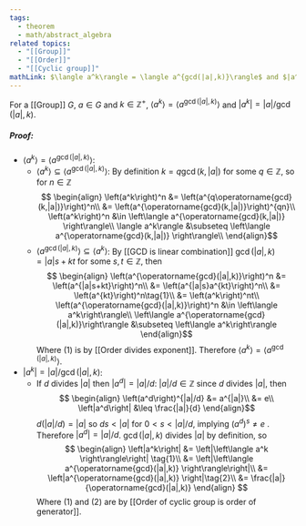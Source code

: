 ```yaml
---
tags:
  - theorem
  - math/abstract_algebra
related topics:
  - "[[Group]]"
  - "[[Order]]"
  - "[[Cyclic group]]"
mathLink: $\langle a^k\rangle = \langle a^{gcd(|a|,k)}\rangle$ and $|a^k| = |a|/gcd(|a|,k)$
---
```

For a [[Group]] $G$, $a\in G$ and $k\in \mathbb{Z}^+$, $\langle a^k\rangle = \langle a^{\operatorname{gcd}(|a|,k)}\rangle$ and $|a^k| = |a|/\operatorname{gcd}(|a|,k)$.
##### Proof:
- $\langle a^k\rangle = \langle a^{\operatorname{gcd}(|a|,k)}\rangle$:
	- $\langle a^k\rangle \subseteq \langle a^{\operatorname{gcd}(|a|,k)}\rangle$:
		By definition $k=q\operatorname{gcd}(k,|a|)$ for some $q\in\mathbb{Z}$, so for $n\in \mathbb{Z}$$$
		\begin{align}
			\left(a^k\right)^n 
				&= \left(a^{q\operatorname{gcd}(k,|a|)}\right)^n\\
				&= \left(a^{\operatorname{gcd}(k,|a|)}\right)^{qn}\\
			\left(a^k\right)^n 
				&\in \left\langle a^{\operatorname{gcd}(k,|a|)} \right\rangle\\
			\langle a^k\rangle &\subseteq \left\langle a^{\operatorname{gcd}(k,|a|)} \right\rangle\\
		\end{align}$$
	- $\langle a^{\operatorname{gcd}(|a|,k)}\rangle \subseteq \langle a^k\rangle$:
		By [[GCD is linear combination]] $\operatorname{gcd}(|a|,k) = |a|s + kt$ for some $s,t\in\mathbb{Z}$, then$$ 
		\begin{align}
			\left(a^{\operatorname{gcd}(|a|,k)}\right)^n
				&= \left(a^{|a|s+kt}\right)^n\\
				&= \left(a^{|a|s}a^{kt}\right)^n\\
				&= \left(a^{kt}\right)^n\tag{1}\\
				&= \left(a^k\right)^nt\\
			\left(a^{\operatorname{gcd}(|a|,k)}\right)^n
				&\in \left\langle a^k\right\rangle\\
			\left\langle a^{\operatorname{gcd}(|a|,k)}\right\rangle 
				&\subseteq \left\langle a^k\right\rangle
		\end{align}$$Where $(1)$ is by [[Order divides exponent]].
	Therefore $\left\langle a^k\right\rangle = \left\langle a^{\operatorname{gcd}(|a|,k)}\right\rangle$.
- $|a^k| = |a|/\operatorname{gcd}(|a|,k)$:
	- If $d$ divides $|a|$ then $\left | a^d \right | = |a|/d$: 
		$|a|/d\in\mathbb{Z}$ since $d$ divides $|a|$, then$$
		\begin{align}
			\left(a^d\right)^{|a|/d} 
				&= a^{|a|}\\
				&= e\\
			\left|a^d\right| &\leq \frac{|a|}{d}
		\end{align}$$
		$d(|a|/d) = |a|$ so $ds<|a|$ for $0<s<|a|/d$, implying $\left(a^d\right)^s\neq e$ . Therefore $\left | a^d \right | = |a|/d$.
	$\operatorname{gcd}(|a|,k)$ divides $|a|$ by definition, so$$
	\begin{align}
		\left|a^k\right| 
			&= \left|\left\langle
				a^k
			\right\rangle\right|
			\tag{1}\\
			&= \left|\left\langle
				a^{\operatorname{gcd}(|a|,k)}
			\right\rangle\right|\\
			&= \left|a^{\operatorname{gcd}(|a|,k)}
			\right|\tag{2}\\
			&= \frac{|a|}{\operatorname{gcd}(|a|,k)}
	\end{align}
	$$Where $(1)$ and $(2)$ are by [[Order of cyclic group is order of generator]].